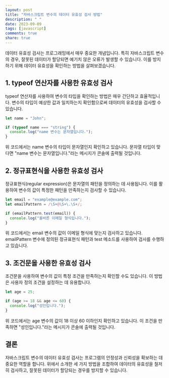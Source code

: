 ```yaml
---
layout: post
title: "자바스크립트 변수의 데이터 유효성 검사 방법"
description: " "
date: 2023-09-09
tags: [javascript]
comments: true
share: true
---
```


데이터 유효성 검사는 프로그래밍에서 매우 중요한 개념입니다. 특히 자바스크립트 변수의 경우, 잘못된 데이터가 할당되면 예기치 않은 오류가 발생할 수 있습니다. 이를 방지하기 위해 데이터 유효성을 확인하는 방법을 살펴보겠습니다.

## 1. typeof 연산자를 사용한 유효성 검사

typeof 연산자를 사용하여 변수의 타입을 확인하는 방법은 매우 간단하고 효율적입니다. 변수의 타입이 예상한 값과 일치하는지 확인함으로써 데이터의 유효성을 검사할 수 있습니다.

```javascript
let name = "John";

if (typeof name === "string") {
  console.log("name 변수는 문자열입니다.");
}
```

위 코드에서는 name 변수의 타입이 문자열인지 확인하고 있습니다. 문자열 타입이 맞다면 "name 변수는 문자열입니다."라는 메시지가 콘솔에 출력될 것입니다.

## 2. 정규표현식을 사용한 유효성 검사

정규표현식(regular expression)은 문자열의 패턴을 정의하는 데 사용됩니다. 이를 활용하여 변수의 값이 특정한 패턴을 만족하는지 검사할 수 있습니다.

```javascript
let email = "example@example.com";
let emailPattern = /\S+@\S+\.\S+/;

if (emailPattern.test(email)) {
  console.log("올바른 이메일 형식입니다.");
}
```

위 코드에서는 email 변수의 값이 이메일 형식에 맞는지 검사하고 있습니다. emailPattern 변수에 정의된 정규표현식 패턴과 test 메소드를 사용하여 검사를 수행하고 있습니다.

## 3. 조건문을 사용한 유효성 검사

조건문을 사용하여 변수의 값이 특정 조건을 만족하는지 확인할 수도 있습니다. 이 방법은 사용자 정의 조건을 설정하는 데 유용합니다.

```javascript
let age = 25;

if (age >= 18 && age <= 60) {
  console.log("성인입니다.");
}
```

위 코드에서는 age 변수의 값이 18 이상 60 이하인지 확인하고 있습니다. 이 조건을 만족하면 "성인입니다."라는 메시지가 콘솔에 출력될 것입니다.

## 결론

자바스크립트 변수의 데이터 유효성 검사는 프로그램의 안정성과 신뢰성을 확보하는 데 중요한 역할을 합니다. 위에서 소개한 세 가지 방법을 조합하여 데이터의 유효성을 철저히 검사하고, 잘못된 데이터가 할당되는 경우를 방지할 수 있습니다.